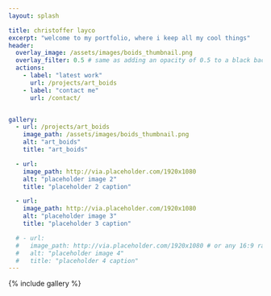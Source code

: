 ```yaml
---
layout: splash

title: christoffer layco
excerpt: "welcome to my portfolio, where i keep all my cool things"
header:
  overlay_image: /assets/images/boids_thumbnail.png
  overlay_filter: 0.5 # same as adding an opacity of 0.5 to a black background
  actions:
    - label: "latest work"
      url: /projects/art_boids
    - label: "contact me"
      url: /contact/


gallery:
  - url: /projects/art_boids
    image_path: /assets/images/boids_thumbnail.png
    alt: "art_boids"
    title: "art_boids"

  - url: 
    image_path: http://via.placeholder.com/1920x1080
    alt: "placeholder image 2"
    title: "placeholder 2 caption"

  - url: 
    image_path: http://via.placeholder.com/1920x1080
    alt: "placeholder image 3"
    title: "placeholder 3 caption"

  # - url: 
  #   image_path: http://via.placeholder.com/1920x1080 # or any 16:9 ratio
  #   alt: "placeholder image 4"
  #   title: "placeholder 4 caption"
---
```



{% include gallery %}





